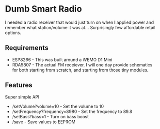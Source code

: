 # Dumb Smart Radio

I needed a radio receiver that would just turn on when I applied power and remember what station/volume it was at... Surprisingly few affordable retail options.

## Requirements

* ESP8266 - This was built around a WEMO D1 Mini
* RDA5807 - The actual FM receiever, I will one day provide schematics for both starting from scratch, and starting from those tiny modules.

## Features

Super simple API

* /setVolume?volume=10 - Set the volume to 10
* /setFrequency?frequency=8980 - Set the frequency to 89.8
* /setBass?bass=1 - Turn on bass boost
* /save - Save values to EEPROM
